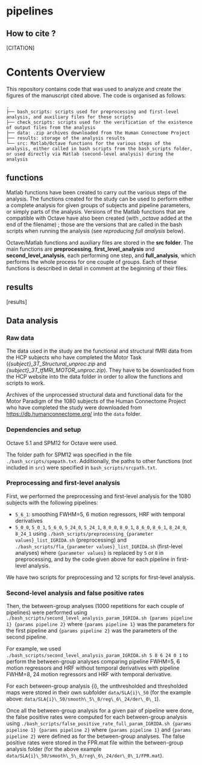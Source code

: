 # pipelines



## How to cite ?

[CITATION]

# Contents Overview
This repository contains code that was used to analyze and create the figures of the manuscript cited above. The code is organised as follows:

```
.
├── bash_scripts: scripts used for preprocessing and first-level analysis, and auxiliary files for these scripts
├── check_scripts: scripts used for the verification of the existence of output files from the analysis
├── data: .zip archives downloaded from the Human Connectome Project
├── results: storage of the analysis results
└── src: Matlab/Octave functions for the various steps of the analysis, either called in bash scripts from the bash_scripts folder, or used directly via Matlab (second-level analysis) during the analysis
```

## functions

Matlab functions have been created to carry out the various steps of the analysis. The functions created for the study can be used to perform either a complete analysis for given groups of subjects and pipeline parameters, or simply parts of the analysis. Versions of the Matlab functions that are compatible with Octave have also been created (with *\_octave* added at the end of the filename) ; those are the versions that are called in the bash scripts when running the analysis (see *reproducing full analysis* below).

Octave/Matlab functions and auxiliary files are stored in the **src folder**. The main functions are **preprocessing**, **first_level_analysis** and **second_level_analysis**, each performing one step, and **full_analysis**, which performs the whole process for one couple of groups. Each of these functions is described in detail in comment at the beginning of their files.

## results

[results]

## Data analysis

### Raw data

The data used in the study are the functional and structural fMRI data from the HCP subjects who have completed the Motor Task (*{subject}\_3T_Structural_unproc.zip* and *{subject}\_3T_tfMRI_MOTOR_unproc.zip*). They have to be downloaded from the HCP website into the data folder in order to allow the functions and scripts to work.

Archives of the unprocessed structural data and functional data for the Motor Paradigm of the 1080 subjects of the Human Connectome Project who have completed the study were downloaded from https://db.humanconnectome.org/ into the `data` folder.

### Dependencies and setup
Octave 5.1 and SPM12 for Octave were used.

The folder path for SPM12 was specified in the file `./bash_scripts/spmpath.txt`. Additionally, the paths to other functions (not included in `src`) were specified in `bash_scripts/srcpath.txt`.

### Preprocessing and first-level analysis

First, we performed the preprocessing and first-level analysis for the 1080 subjects with the following pipelines:
 - `5_6_1`: smoothing FWHM=5, 6 motion regressors, HRF with temporal derivatives
 - `5_0_0`, `5_0_1`, `5_6_0`, `5_24_0`, `5_24_1`, `8_0_0`, `8_0_1`, `8_6_0`, `8_6_1`, `8_24_0`, `8_24_1`
using `./bash_scripts/preprocessing_{parameter values}_list_IGRIDA.sh` (preprocessing) and `./bash_scripts/fla_{parameter values}_list_IGRIDA.sh` (first-level analyses) where `{parameter values}` is replaced by `5` or `8` in preprocessing, and by the code given above for each pipeline in first-level analysis.

We have two scripts for preprocessing and 12 scripts for first-level analysis. 

### Second-level analysis and false positive rates

Then, the between-group analyses (1000 repetitions for each couple of pipelines) were performed using `./bash_scripts/second_level_analysis_param_IGRIDA.sh {params pipeline 1} {params pipeline 2}` where `{params pipeline 1}` was the parameters for the first pipeline and `{params pipeline 2}` was the parameters of the second pipeline.

For example, we used `./bash_scripts/second_level_analysis_param_IGRIDA.sh 5 8 6 24 0 1` to perform the between-group analyses comparing pipeline FWHM=5, 6 motion regressors and HRF without temporal derivatives with pipeline FWHM=8, 24 motion regressors and HRF with temporal derivative.

For each between-group analysis {i}, the unthresholded and thresholded maps were stored in their own subfolder `data/SLA{i}\_50` (for the example above: `data/SLA{i}\_50/smooth\_5\_8/reg\_6\_24/der\_0\_1`).

Once all the between-group analysis for a given pair of pipeline were done, the false positive rates were computed for each between-group analysis using `./bash_scripts/false_positive_rate_full_param_IGRIDA.sh {params pipeline 1} {params pipeline 2}` where `{params pipeline 1}` and `{params pipeline 2}` were defined as for the between-group analyses. The false positive rates were stored in the FPR.mat file within the between-group analysis folder (for the above example `data/SLA{i}\_50/smooth\_5\_8/reg\_6\_24/der\_0\_1/FPR.mat`).
